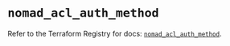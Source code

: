 # `nomad_acl_auth_method`

Refer to the Terraform Registry for docs: [`nomad_acl_auth_method`](https://registry.terraform.io/providers/hashicorp/nomad/2.1.1/docs/resources/acl_auth_method).
